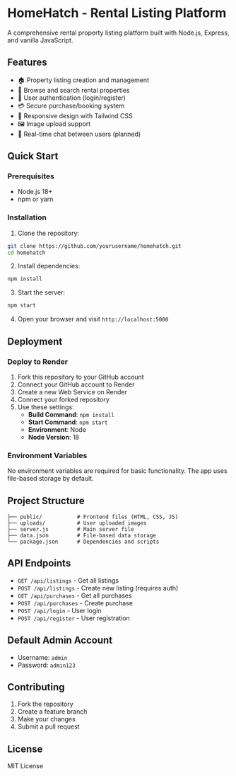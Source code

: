 
# HomeHatch - Rental Listing Platform

A comprehensive rental property listing platform built with Node.js, Express, and vanilla JavaScript.

## Features

- 🏠 Property listing creation and management
- 👀 Browse and search rental properties
- 🔐 User authentication (login/register)
- 💳 Secure purchase/booking system
- 📱 Responsive design with Tailwind CSS
- 🖼️ Image upload support
- 💬 Real-time chat between users (planned)

## Quick Start

### Prerequisites

- Node.js 18+ 
- npm or yarn

### Installation

1. Clone the repository:
```bash
git clone https://github.com/yourusername/homehatch.git
cd homehatch
```

2. Install dependencies:
```bash
npm install
```

3. Start the server:
```bash
npm start
```

4. Open your browser and visit `http://localhost:5000`

## Deployment

### Deploy to Render

1. Fork this repository to your GitHub account
2. Connect your GitHub account to Render
3. Create a new Web Service on Render
4. Connect your forked repository
5. Use these settings:
   - **Build Command**: `npm install`
   - **Start Command**: `npm start`
   - **Environment**: Node
   - **Node Version**: 18

### Environment Variables

No environment variables are required for basic functionality. The app uses file-based storage by default.

## Project Structure

```
├── public/           # Frontend files (HTML, CSS, JS)
├── uploads/          # User uploaded images
├── server.js         # Main server file
├── data.json         # File-based data storage
└── package.json      # Dependencies and scripts
```

## API Endpoints

- `GET /api/listings` - Get all listings
- `POST /api/listings` - Create new listing (requires auth)
- `GET /api/purchases` - Get all purchases
- `POST /api/purchases` - Create purchase
- `POST /api/login` - User login
- `POST /api/register` - User registration

## Default Admin Account

- Username: `admin`
- Password: `admin123`

## Contributing

1. Fork the repository
2. Create a feature branch
3. Make your changes
4. Submit a pull request

## License

MIT License

